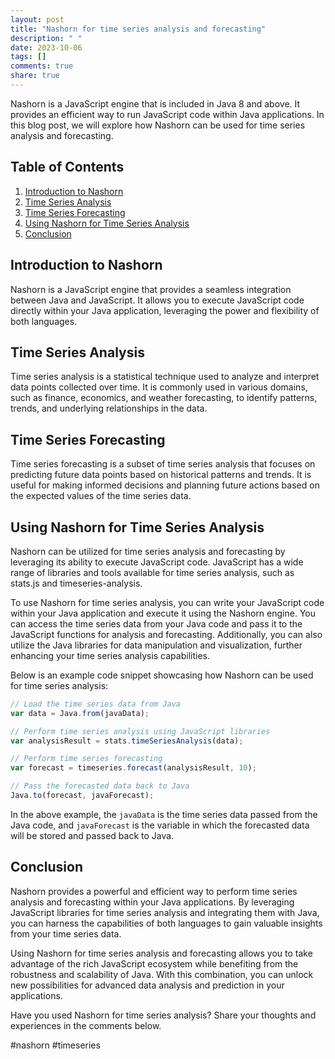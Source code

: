 ```yaml
---
layout: post
title: "Nashorn for time series analysis and forecasting"
description: " "
date: 2023-10-06
tags: []
comments: true
share: true
---
```


Nashorn is a JavaScript engine that is included in Java 8 and above. It provides an efficient way to run JavaScript code within Java applications. In this blog post, we will explore how Nashorn can be used for time series analysis and forecasting.

## Table of Contents
1. [Introduction to Nashorn](#introduction-to-nashorn)
2. [Time Series Analysis](#time-series-analysis)
3. [Time Series Forecasting](#time-series-forecasting)
4. [Using Nashorn for Time Series Analysis](#using-nashorn-for-time-series-analysis)
5. [Conclusion](#conclusion)

## Introduction to Nashorn
Nashorn is a JavaScript engine that provides a seamless integration between Java and JavaScript. It allows you to execute JavaScript code directly within your Java application, leveraging the power and flexibility of both languages.

## Time Series Analysis
Time series analysis is a statistical technique used to analyze and interpret data points collected over time. It is commonly used in various domains, such as finance, economics, and weather forecasting, to identify patterns, trends, and underlying relationships in the data.

## Time Series Forecasting
Time series forecasting is a subset of time series analysis that focuses on predicting future data points based on historical patterns and trends. It is useful for making informed decisions and planning future actions based on the expected values of the time series data.

## Using Nashorn for Time Series Analysis
Nashorn can be utilized for time series analysis and forecasting by leveraging its ability to execute JavaScript code. JavaScript has a wide range of libraries and tools available for time series analysis, such as stats.js and timeseries-analysis.

To use Nashorn for time series analysis, you can write your JavaScript code within your Java application and execute it using the Nashorn engine. You can access the time series data from your Java code and pass it to the JavaScript functions for analysis and forecasting. Additionally, you can also utilize the Java libraries for data manipulation and visualization, further enhancing your time series analysis capabilities.

Below is an example code snippet showcasing how Nashorn can be used for time series analysis:

```javascript
// Load the time series data from Java
var data = Java.from(javaData);

// Perform time series analysis using JavaScript libraries
var analysisResult = stats.timeSeriesAnalysis(data);

// Perform time series forecasting
var forecast = timeseries.forecast(analysisResult, 10);

// Pass the forecasted data back to Java
Java.to(forecast, javaForecast);
```

In the above example, the `javaData` is the time series data passed from the Java code, and `javaForecast` is the variable in which the forecasted data will be stored and passed back to Java.

## Conclusion
Nashorn provides a powerful and efficient way to perform time series analysis and forecasting within your Java applications. By leveraging JavaScript libraries for time series analysis and integrating them with Java, you can harness the capabilities of both languages to gain valuable insights from your time series data.

Using Nashorn for time series analysis and forecasting allows you to take advantage of the rich JavaScript ecosystem while benefiting from the robustness and scalability of Java. With this combination, you can unlock new possibilities for advanced data analysis and prediction in your applications.

Have you used Nashorn for time series analysis? Share your thoughts and experiences in the comments below.

#nashorn #timeseries